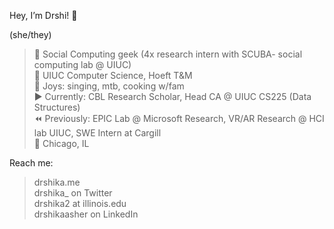 Hey, I’m Drshi! 👋

(she/they)

> 🔗 Social Computing geek (4x research intern with SCUBA- social computing lab @ UIUC)     
> 🍄 UIUC Computer Science, Hoeft T&M  
> 🌱 Joys: singing, mtb, cooking w/fam   
> ▶️ Currently: CBL Research Scholar, Head CA @ UIUC CS225 (Data Structures)   
> ⏪ Previously: EPIC Lab @ Microsoft Research, VR/AR Research @ HCI lab UIUC, SWE Intern at Cargill  
> 📍 Chicago, IL   

Reach me:

> drshika.me   
> drshika_ on Twitter   
> drshika2 at illinois.edu   
> drshikaasher on LinkedIn   
